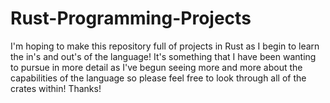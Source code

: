 # Rust-Programming-Projects

I'm hoping to make this repository full of projects in Rust as I begin to learn the in's and out's of the language! It's something that I have been wanting to pursue in more detail as I've begun seeing more and more about the capabilities of the language so please feel free to look through all of the crates within! Thanks!
